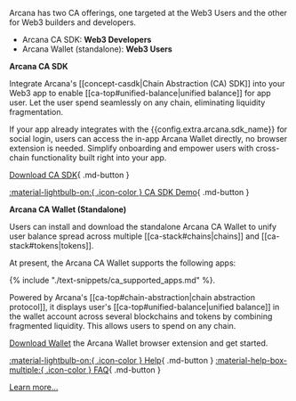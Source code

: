 Arcana has two CA offerings, one targeted at the Web3 Users and the other for Web3 builders and developers.

* Arcana CA SDK: **Web3 Developers**
* Arcana Wallet (standalone): **Web3 Users**

**Arcana CA SDK**

Integrate Arcana's [[concept-casdk|Chain Abstraction (CA) SDK]] into your Web3 app to enable [[ca-top#unified-balance|unified balance]] for app user. Let the user spend seamlessly on any chain, eliminating liquidity fragmentation.

If your app already integrates with the {{config.extra.arcana.sdk_name}} for social login, users can access the in-app Arcana Wallet directly, no browser extension is needed. Simplify onboarding and empower users with cross-chain functionality built right into your app. 

[Download CA SDK](https://www.npmjs.com/package/@arcana/ca-sdk){ .md-button } 

[ :material-lightbulb-on:{ .icon-color } CA SDK Demo](https://sdk.arcana.network){ .md-button } 

**Arcana CA Wallet (Standalone)**

Users can install and download the standalone Arcana CA Wallet to unify user balance spread across multiple [[ca-stack#chains|chains]] and [[ca-stack#tokens|tokens]]. 

At present, the Arcana CA Wallet supports the following apps:

{% include "./text-snippets/ca_supported_apps.md" %}.

Powered by Arcana's [[ca-top#chain-abstraction|chain abstraction protocol]], it displays user's [[ca-top#unified-balance|unified balance]] in the wallet account across several blockchains and tokens by combining fragmented liquidity. This allows users to spend on any chain. 

[Download Wallet]({{config.extra.arcana.ca_wallet_download_url}}) the Arcana Wallet browser extension and get started.

[ :material-lightbulb-on:{ .icon-color } Help](https://arcananetwork.notion.site/Help-Content-127f11ed0804805fba4dc72ad3f8cdb2){ .md-button }   [ :material-help-box-multiple:{ .icon-color } FAQ](https://arcananetwork.notion.site/Frequently-Asked-Questions-128f11ed080480ed8679d90e4bb0b96d){ .md-button }


[Learn more...](https://arcana.network/chain-abstraction)
